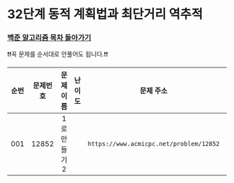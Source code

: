 # 32단계 동적 계획법과 최단거리 역추적

### [백준 알고리즘 목차 돌아가기](../README.md)

❗️❗️꼭 문제를 순서대로 안풀어도 됩니다.❗️❗️

| 순번  | 문제번호  |   문제이름   |                                 난이도                                  |                    문제 주소                    | 풀이링크                        | 상태  |
|:---:|:-----:|:--------:|:--------------------------------------------------------------------:|:-------------------------------------------:|:----------------------------|:---------:|
| 001 | 12852 | 1로 만들기 2 | <img src ="https://static.solved.ac/tier_small/10.svg" width = "15"> | ```https://www.acmicpc.net/problem/12852``` | [바로 가기](./일로만들기2/README.md) | ![DONE](https://img.shields.io/badge/DONE-brightgreen) |